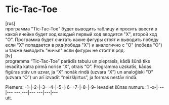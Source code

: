 # Tic-Tac-Toe

[rus]                                                                                                                                                                              
программа "Tic-Tac-Toe" будет выводить таблицу и просить ввести в какой ячейке будет ход каждый первый ход вводится "X", второй ход "O". Программа будет считать какие фигуры стоят и выводить победу если "X" попадается в ряд(победа "X") и аналогично с "O" (победа "O") и также выводить "ничья" если фигуры не стоят в ряд.                                       
[lv]                                                                                                                                                                               
programma “Tic-Tac-Toe” parādīs tabulu un pieprasīs, kādā šūnā tiks ievadīta katra pirmā norise “X”, otrais “O”. Programma uzskatīs, kādas figūras stāv un uzvar, ja “X” nonāk rindā (uzvara “X”) un analoģiski “O” (uzvara “O”) un arī izvadīt “neizšķirtus”, ja formas nestāv rindā.


Piemers:
-1-|-2-|-3-                                                                                                                                                                        -4-|-5-|-6-                                                                                                                                                                        -7-|-8-|-9-
ievadiet šūnas numuru: 1
-x-|---|---                                                                                                                                                                        ---|---|---                                                                                                                                                                        ---|---|---   
utt.
